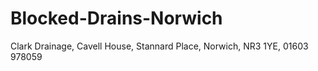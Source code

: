 # Blocked-Drains-Norwich
Clark Drainage, Cavell House, Stannard Place, Norwich, NR3 1YE, 01603 978059
